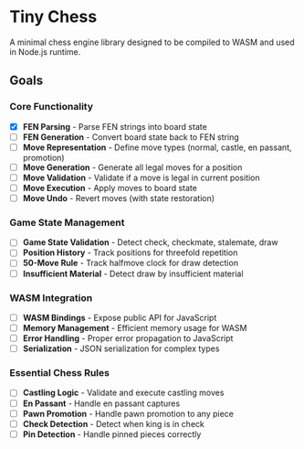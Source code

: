# Tiny Chess

A minimal chess engine library designed to be compiled to WASM and used in Node.js runtime.

## Goals

### Core Functionality
- [x] **FEN Parsing** - Parse FEN strings into board state
- [ ] **FEN Generation** - Convert board state back to FEN string
- [ ] **Move Representation** - Define move types (normal, castle, en passant, promotion)
- [ ] **Move Generation** - Generate all legal moves for a position
- [ ] **Move Validation** - Validate if a move is legal in current position
- [ ] **Move Execution** - Apply moves to board state
- [ ] **Move Undo** - Revert moves (with state restoration)

### Game State Management
- [ ] **Game State Validation** - Detect check, checkmate, stalemate, draw
- [ ] **Position History** - Track positions for threefold repetition
- [ ] **50-Move Rule** - Track halfmove clock for draw detection
- [ ] **Insufficient Material** - Detect draw by insufficient material

### WASM Integration
- [ ] **WASM Bindings** - Expose public API for JavaScript
- [ ] **Memory Management** - Efficient memory usage for WASM
- [ ] **Error Handling** - Proper error propagation to JavaScript
- [ ] **Serialization** - JSON serialization for complex types

### Essential Chess Rules
- [ ] **Castling Logic** - Validate and execute castling moves
- [ ] **En Passant** - Handle en passant captures
- [ ] **Pawn Promotion** - Handle pawn promotion to any piece
- [ ] **Check Detection** - Detect when king is in check
- [ ] **Pin Detection** - Handle pinned pieces correctly
